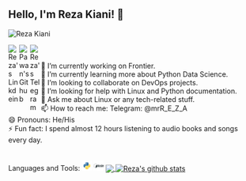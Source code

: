 ## Hello, I'm Reza Kiani! 👋
<p align="left"> <img src="https://komarev.com/ghpvc/?username=reza-kiani&label=Views&color=blue&style=plastic" alt="Reza Kiani" /> </p>

</a>
<a href="https://www.linkedin.com/in/reza-kiani-b8301922b">
  <img align="left" alt="Reza's Linkdein" width="22px" src="https://cdn.jsdelivr.net/npm/simple-icons@v3/icons/linkedin.svg" />
</a>

<a href="https://github.com/reza-kiani">
  <img align="left" alt="Pawan's Github" width="22px" src="https://cdn.jsdelivr.net/npm/simple-icons@v3/icons/github.svg" />
</a>

<a href="https://t.me/mrR_E_Z_A">
  <img align="left" alt="Reza's Telegram" width="22px" src="https://cdn.jsdelivr.net/npm/simple-icons@v3/icons/telegram.svg" />
</a>

<br/>
<br/>
🔭 I’m currently working on Frontier.<br/>
🌱 I’m currently learning more about Python Data Science.<br/>
👯 I’m looking to collaborate on DevOps projects.<br/>
🤔 I’m looking for help with Linux and Python documentation.<br/>
💬 Ask me about Linux or any tech-related stuff.<br/>
📫 How to reach me: Telegram: @mrR_E_Z_A<br/>
😄 Pronouns: He/His<br/>
⚡ Fun fact: I spend almost 12 hours listening to audio books and songs every day.<br/>
<br/>
<br/>
Languages and Tools:
<code><img height="20" src="https://raw.githubusercontent.com/github/explore/80688e429a7d4ef2fca1e82350fe8e3517d3494d/topics/python/python.png"></code>
<code><img height="20" src="https://raw.githubusercontent.com/github/explore/80688e429a7d4ef2fca1e82350fe8e3517d3494d/topics/bash/bash.png"></code>

<a href="https://github.com/reza-kiani">
  <img align="center" src="https://github-readme-stats.vercel.app/api/top-langs/?username=reza-kiani&theme=light&hide_langs_below=1" />
</a>
<a href="https://github.com/reza-kiani">
 <img align="center" src="https://github-readme-stats.vercel.app/api?username=reza-kiani&show_icons=true&theme=light&line_height=27" alt="Reza's github stats"/>
</a>

